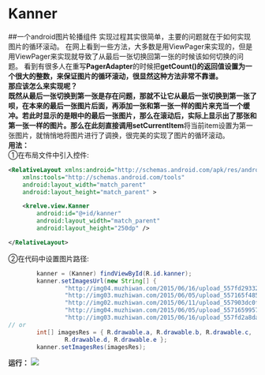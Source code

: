 ﻿# Kanner
##一个android图片轮播组件
实现过程其实很简单，主要的问题就在于如何实现图片的循环滚动。
在网上看到一些方法，大多数是用ViewPager来实现的，但是用ViewPager来实现就导致了从最后一张切换回第一张的时候该如何切换的问题。
看到有很多人在重写**PagerAdapter**的时候把**getCount()**的返回值设置为一个很大的整数，来保证图片的循环滚动，很显然这种方法非常不靠谱。  
**那应该怎么来实现呢？**  
既然从最后一张切换到第一张是存在问题，那就不让它从最后一张切换到第一张了呗，在本来的最后一张图片后面，再添加一张和第一张一样的图片来充当一个缓冲。若此时显示的是眼中的最后一张图片，那么在滚动后，实际上显示出了那张和第一张一样的图片。那么在此刻直接调用**setCurrentItem**将当前item设置为第一张图片，就悄悄地将图片进行了调换，很完美的实现了图片的循环滚动。  
**用法：**  
①在布局文件中引入控件:
```xml
<RelativeLayout xmlns:android="http://schemas.android.com/apk/res/android"
    xmlns:tools="http://schemas.android.com/tools"
    android:layout_width="match_parent"
    android:layout_height="match_parent" >

    <krelve.view.Kanner
        android:id="@+id/kanner"
        android:layout_width="match_parent"
        android:layout_height="250dp" />

</RelativeLayout>
```
②在代码中设置图片路径:
```java
		kanner = (Kanner) findViewById(R.id.kanner);
		kanner.setImagesUrl(new String[] {
				"http://img04.muzhiwan.com/2015/06/16/upload_557fd293326f5.jpg",
				"http://img03.muzhiwan.com/2015/06/05/upload_557165f4850cf.png",
				"http://img02.muzhiwan.com/2015/06/11/upload_557903dc0f165.jpg",
				"http://img04.muzhiwan.com/2015/06/05/upload_5571659957d90.png",
				"http://img03.muzhiwan.com/2015/06/16/upload_557fd2a8da7a3.jpg" });
// or
		int[] imagesRes = { R.drawable.a, R.drawable.b, R.drawable.c,
				R.drawable.d, R.drawable.e };
		kanner.setImagesRes(imagesRes);
```
**运行：**
![](http://7xjs0n.com1.z0.glb.clouddn.com/kanner.gif)
